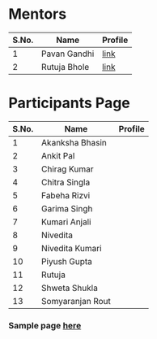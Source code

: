 # Mentors

| S.No. | Name         | Profile                                                                          |
| ----- | ------------ | -------------------------------------------------------------------------------- |
| 1     | Pavan Gandhi | [link](https://iampavangandhi.github.io/TheNodeCourse/participants/PavanGandhi/) |
| 2     | Rutuja Bhole | [link](https://iampavangandhi.github.io/TheNodeCourse/participants/RutujaBhole/) |

# Participants Page

| S.No. | Name             | Profile |
| ----- | ---------------- | ------- |
| 1     | Akanksha Bhasin  |         |
| 2     | Ankit Pal        |         |
| 3     | Chirag Kumar     |         |
| 4     | Chitra Singla    |         |
| 5     | Fabeha Rizvi     |         |
| 6     | Garima Singh     |         |
| 7     | Kumari Anjali    |         |
| 8     | Nivedita         |         |
| 9     | Nivedita Kumari  |         |
| 10    | Piyush Gupta     |         |
| 11    | Rutuja           |         |
| 12    | Shweta Shukla    |         |
| 13    | Somyaranjan Rout |         |

### Sample page [here](https://iampavangandhi.github.io/TheNodeCourse/participants/sample/)
